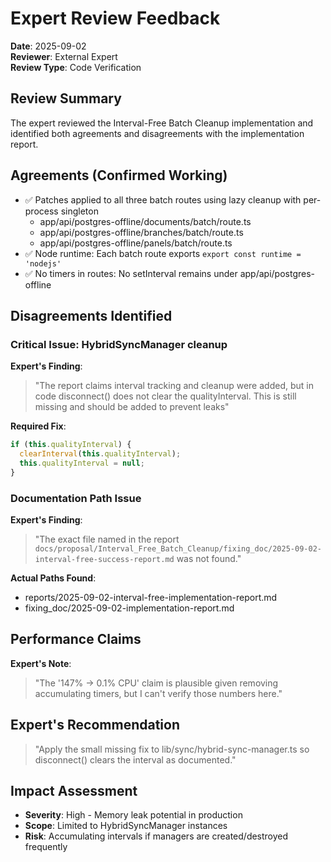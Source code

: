 # Expert Review Feedback

**Date**: 2025-09-02  
**Reviewer**: External Expert  
**Review Type**: Code Verification  

## Review Summary

The expert reviewed the Interval-Free Batch Cleanup implementation and identified both agreements and disagreements with the implementation report.

## Agreements (Confirmed Working)
- ✅ Patches applied to all three batch routes using lazy cleanup with per-process singleton
  - app/api/postgres-offline/documents/batch/route.ts
  - app/api/postgres-offline/branches/batch/route.ts
  - app/api/postgres-offline/panels/batch/route.ts
- ✅ Node runtime: Each batch route exports `export const runtime = 'nodejs'`
- ✅ No timers in routes: No setInterval remains under app/api/postgres-offline

## Disagreements Identified

### Critical Issue: HybridSyncManager cleanup
**Expert's Finding**: 
> "The report claims interval tracking and cleanup were added, but in code disconnect() does not clear the qualityInterval. This is still missing and should be added to prevent leaks"

**Required Fix**:
```typescript
if (this.qualityInterval) { 
  clearInterval(this.qualityInterval); 
  this.qualityInterval = null;
}
```

### Documentation Path Issue
**Expert's Finding**:
> "The exact file named in the report `docs/proposal/Interval_Free_Batch_Cleanup/fixing_doc/2025-09-02-interval-free-success-report.md` was not found."

**Actual Paths Found**:
- reports/2025-09-02-interval-free-implementation-report.md
- fixing_doc/2025-09-02-implementation-report.md

## Performance Claims
**Expert's Note**:
> "The '147% → 0.1% CPU' claim is plausible given removing accumulating timers, but I can't verify those numbers here."

## Expert's Recommendation
> "Apply the small missing fix to lib/sync/hybrid-sync-manager.ts so disconnect() clears the interval as documented."

## Impact Assessment
- **Severity**: High - Memory leak potential in production
- **Scope**: Limited to HybridSyncManager instances
- **Risk**: Accumulating intervals if managers are created/destroyed frequently